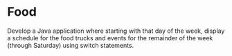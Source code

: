 # Food
Develop a Java application where starting with that day of the week, display a schedule for the food trucks and events for the remainder of the week (through Saturday) using switch statements.
